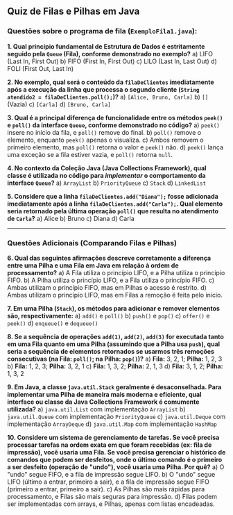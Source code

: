 ## Quiz de Filas e Pilhas em Java

### Questões sobre o programa de fila (`ExemploFila1.java`):

**1. Qual princípio fundamental de Estrutura de Dados é estritamente seguido pela `Queue` (Fila), conforme demonstrado no exemplo?**
    a) LIFO (Last In, First Out)
    b) FIFO (First In, First Out)
    c) LILO (Last In, Last Out)
    d) FOLI (First Out, Last In)

**2. No exemplo, qual será o conteúdo da `filaDeClientes` imediatamente após a execução da linha que processa o segundo cliente (`String atendido2 = filaDeClientes.poll();`)?**
    a) `[Alice, Bruno, Carla]`
    b) `[]` (Vazia)
    c) `[Carla]`
    d) `[Bruno, Carla]`

**3. Qual é a principal diferença de funcionalidade entre os métodos `peek()` e `poll()` da interface `Queue`, conforme demonstrado no código?**
    a) `peek()` insere no início da fila, e `poll()` remove do final.
    b) `poll()` remove o elemento, enquanto `peek()` apenas o visualiza.
    c) Ambos removem o primeiro elemento, mas `poll()` retorna o valor e `peek()` não.
    d) `peek()` lança uma exceção se a fila estiver vazia, e `poll()` retorna `null`.

**4. No contexto da Coleção Java (Java Collections Framework), qual classe é utilizada no código para *implementar* o comportamento da interface `Queue`?**
    a) `ArrayList`
    b) `PriorityQueue`
    c) `Stack`
    d) `LinkedList`

**5. Considere que a linha `filaDeClientes.add("Diana");` fosse adicionada imediatamente após a linha `filaDeClientes.add("Carla");`. Qual elemento seria retornado pela última operação `poll()` que resulta no atendimento de `Carla`?**
    a) Alice
    b) Bruno
    c) Diana
    d) Carla

---

### Questões Adicionais (Comparando Filas e Pilhas)

**6. Qual das seguintes afirmações descreve corretamente a diferença entre uma Pilha e uma Fila em Java em relação à ordem de processamento?**
    a) A Fila utiliza o princípio LIFO, e a Pilha utiliza o princípio FIFO.
    b) A Pilha utiliza o princípio LIFO, e a Fila utiliza o princípio FIFO.
    c) Ambas utilizam o princípio FIFO, mas em Pilhas o acesso é restrito.
    d) Ambas utilizam o princípio LIFO, mas em Filas a remoção é feita pelo início.

**7. Em uma Pilha (`Stack`), os métodos para adicionar e remover elementos são, respectivamente:**
    a) `add()` e `poll()`
    b) `push()` e `pop()`
    c) `offer()` e `peek()`
    d) `enqueue()` e `dequeue()`

**8. Se a sequência de operações `add(1)`, `add(2)`, `add(3)` for executada tanto em uma Fila quanto em uma Pilha (assumindo que a Pilha usa `push`), qual seria a sequência de elementos retornados se usarmos **três remoções consecutivas** (na Fila: `poll()`; na Pilha: `pop()`)?**
    a) **Fila:** 3, 2, 1; **Pilha:** 1, 2, 3
    b) **Fila:** 1, 2, 3; **Pilha:** 3, 2, 1
    c) **Fila:** 1, 3, 2; **Pilha:** 2, 1, 3
    d) **Fila:** 3, 1, 2; **Pilha:** 1, 3, 2

**9. Em Java, a classe `java.util.Stack` geralmente é desaconselhada. Para implementar uma Pilha de maneira mais moderna e eficiente, qual interface ou classe da Java Collections Framework é comumente utilizada?**
    a) `java.util.List` com implementação `ArrayList`
    b) `java.util.Queue` com implementação `PriorityQueue`
    c) `java.util.Deque` com implementação `ArrayDeque`
    d) `java.util.Map` com implementação `HashMap`

**10. Considere um sistema de gerenciamento de tarefas. Se você precisa processar tarefas na ordem exata em que foram recebidas (ex: fila de impressão), você usaria uma **Fila**. Se você precisa gerenciar o histórico de comandos que podem ser desfeitos, onde o último comando é o primeiro a ser desfeito (operação de "undo"), você usaria uma **Pilha**. Por quê?**
    a) O "undo" segue FIFO, e a fila de impressão segue LIFO.
    b) O "undo" segue LIFO (último a entrar, primeiro a sair), e a fila de impressão segue FIFO (primeiro a entrar, primeiro a sair).
    c) As Pilhas são mais rápidas para processamento, e Filas são mais seguras para impressão.
    d) Filas podem ser implementadas com arrays, e Pilhas, apenas com listas encadeadas.
